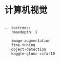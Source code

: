 # 计算机视觉


```eval_rst

.. toctree::
   :maxdepth: 2

   image-augmentation
   fine-tuning
   object-detection
   kaggle-gluon-cifar10
```
